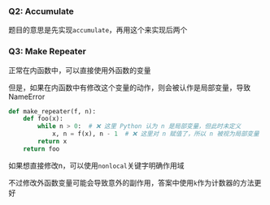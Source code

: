 ### Q2: Accumulate
题目的意思是先实现`accumulate`，再用这个来实现后两个

### Q3: Make Repeater
正常在内函数中，可以直接使用外函数的变量

但是，如果在内函数中有修改这个变量的动作，则会被认作是局部变量，导致NameError
```python
def make_repeater(f, n):
    def foo(x):
        while n > 0:  # ❌ 这里 Python 认为 n 是局部变量，但此时未定义
            x, n = f(x), n - 1  # ❌ 这里对 n 赋值了，所以 n 被视为局部变量
        return x
    return foo
```
如果想直接修改n，可以使用`nonlocal`关键字明确作用域

不过修改外函数变量可能会导致意外的副作用，答案中使用`k`作为计数器的方法更好

